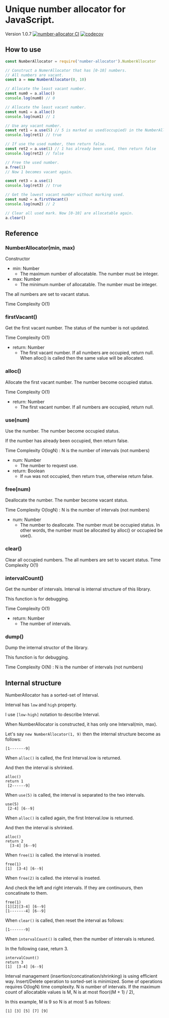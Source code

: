 # Unique number allocator for JavaScript.

Version 1.0.7 [![number-allocator CI](https://github.com/redboltz/number-allocator/workflows/number-allocator%20CI/badge.svg)](https://github.com/redboltz/number-allocator/actions) [![codecov](https://codecov.io/gh/redboltz/number-allocator/branch/main/graph/badge.svg)](https://codecov.io/gh/redboltz/number-allocator)

## How to use

```js
const NumberAllocator = require('number-allocator').NumberAllocator

// Construct a NumerAllocator that has [0-10] numbers.
// All numbers are vacant.
const a = new NumberAllocator(0, 10)

// Allocate the least vacant number.
const num0 = a.alloc()
console.log(num0) // 0

// Allocate the least vacant number.
const num1 = a.alloc()
console.log(num1) // 1

// Use any vacant number.
const ret1 = a.use(5) // 5 is marked as used(occupied) in the NumberAllocator.
console.log(ret1) // true

// If use the used number, then return false.
const ret2 = a.use(1) // 1 has already been used, then return false
console.log(ret2) // false

// Free the used number.
a.free(1)
// Now 1 becomes vacant again.

const ret3 = a.use(1)
console.log(ret3) // true

// Get the lowest vacant number without marking used.
const num2 = a.firstVacant()
console.log(num2) // 2

// Clear all used mark. Now [0-10] are allocatable again.
a.clear()
```

## Reference

### NumberAllocator(min, max)
Constructor

- min: Number
   - The maximum number of allocatable. The number must be integer.
- max: Number
   - The minimum number of allocatable. The number must be integer.

The all numbers are set to vacant status.

Time Complexity O(1)

### firstVacant()
Get the first vacant number. The status of the number is not updated.

Time Complexity O(1)

- return: Number
   - The first vacant number. If all numbers are occupied, return null.
     When alloc() is called then the same value will be allocated.

### alloc()
Allocate the first vacant number. The number become occupied status.

Time Complexity O(1)

- return: Number
   - The first vacant number. If all numbers are occupied, return null.

### use(num)
Use the number. The number become occupied status.

If the number has already been occupied, then return false.

Time Complexity O(logN) : N is the number of intervals (not numbers)

- num: Number
   - The number to request use.
- return: Boolean
   - If `num` was not occupied, then return true, otherwise return false.

### free(num)
Deallocate the number. The number become vacant status.

Time Complexity O(logN) : N is the number of intervals (not numbers)

- num: Number
   - The number to deallocate. The number must be occupied status.
     In other words, the number must be allocated by alloc() or occupied be use().

### clear()
Clear all occupied numbers.
The all numbers are set to vacant status.
Time Complexity O(1)

### intervalCount()
Get the number of intervals. Interval is internal structure of this library.

This function is for debugging.

Time Complexity O(1)

- return: Number
   - The number of intervals.

### dump()
Dump the internal structor of the library.

This function is for debugging.

Time Complexity O(N) : N is the number of intervals (not numbers)

## Internal structure
NumberAllocator has a sorted-set of Interval.

Interval has `low` and `high` property.

I use `[low-high]` notation to describe Interval.

When NumberAllocator is constructed, it has only one Interval(min, max).

Let's say `new NumberAllocator(1, 9)` then the internal structure become as follows:

```
[1-------9]
```

When `alloc()` is called, the first Interval.low is returned.

And then the interval is shrinked.

```
alloc()
return 1
 [2------9]
```

When `use(5)` is called, the interval is separated to the two intervals.

```
use(5)
 [2-4] [6--9]
```

When `alloc()` is called again, the first Interval.low is returned.

And then the interval is shrinked.

```
alloc()
return 2
  [3-4] [6--9]
```

When `free(1)` is called. the interval is inseted.

```
free(1)
[1]  [3-4] [6--9]
```

When `free(2)` is called. the interval is inseted.

And check the left and right intervals. If they are continuours, then concatinate to them.

```
free(1)
[1][2][3-4] [6--9]
[1-------4] [6--9]
```

When `clear()` is called, then reset the interval as follows:

```
[1-------9]
```

When `intervalCount()` is called, then the number of intervals is retuned.

In the following case, return 3.

```
intervalCount()
return 3
[1]  [3-4] [6--9]
```

Interval management (insertion/concatination/shrinking) is using efficient way.
Insert/Delete operation to sorted-set is minimized.
Some of operations requires O(logN) time complexity. N is number of intervals.
If the maximum count of allocatable values is M, N is at most floor((M + 1) / 2),

In this example, M is 9 so N is at most 5 as follows:

```
[1] [3] [5] [7] [9]
```

